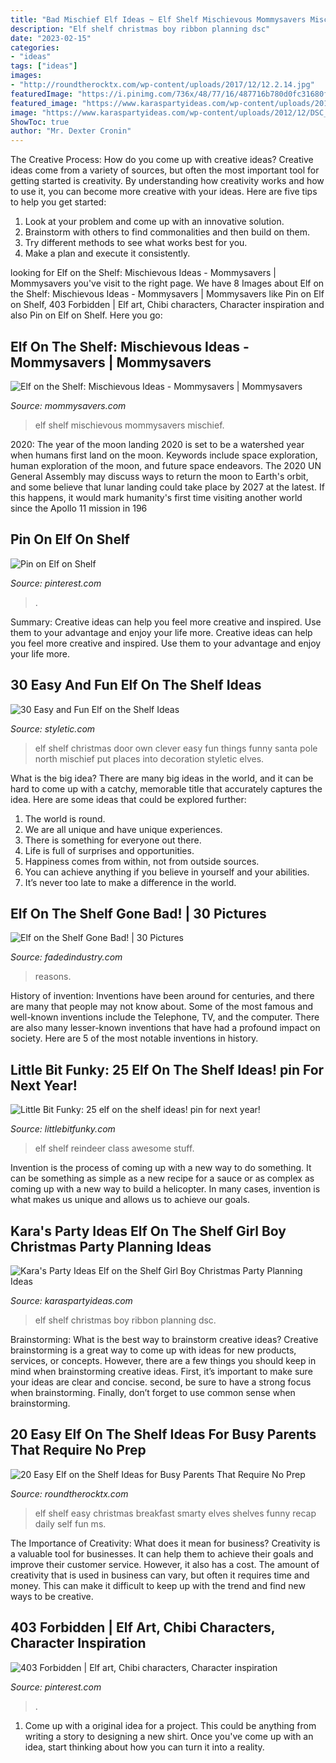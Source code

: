 ```yaml
---
title: "Bad Mischief Elf Ideas ~ Elf Shelf Mischievous Mommysavers Mischief"
description: "Elf shelf christmas boy ribbon planning dsc"
date: "2023-02-15"
categories:
- "ideas"
tags: ["ideas"]
images:
- "http://roundtherocktx.com/wp-content/uploads/2017/12/12.2.14.jpg"
featuredImage: "https://i.pinimg.com/736x/48/77/16/487716b780d0fc31680f58a5df784c4a.jpg"
featured_image: "https://www.karaspartyideas.com/wp-content/uploads/2012/12/DSC_6126_600x896.jpg"
image: "https://www.karaspartyideas.com/wp-content/uploads/2012/12/DSC_6126_600x896.jpg"
ShowToc: true
author: "Mr. Dexter Cronin"
---
```



The Creative Process: How do you come up with creative ideas?
Creative ideas come from a variety of sources, but often the most important tool for getting started is creativity. By understanding how creativity works and how to use it, you can become more creative with your ideas. Here are five tips to help you get started: 
1. Look at your problem and come up with an innovative solution.
2. Brainstorm with others to find commonalities and then build on them. 
3. Try different methods to see what works best for you. 
4. Make a plan and execute it consistently. 

	

		
looking for Elf on the Shelf: Mischievous Ideas - Mommysavers | Mommysavers you've visit to the right page. We have 8 Images about Elf on the Shelf: Mischievous Ideas - Mommysavers | Mommysavers like Pin on Elf on Shelf, 403 Forbidden | Elf art, Chibi characters, Character inspiration and also Pin on Elf on Shelf. Here you go:
		
    
## Elf On The Shelf: Mischievous Ideas - Mommysavers | Mommysavers

<img loading=lazy src="http://www.mommysavers.com/wp-content/uploads/2014/12/10846012_10154117933888647_1143838937547859_n.jpg" onerror="this.onerror=null;this.src='https://tse4.mm.bing.net/th?id=OIP.TvB8i97iHZ68G9BmHWMfrgHaNK&amp;pid=15.1';" alt="Elf on the Shelf: Mischievous Ideas - Mommysavers | Mommysavers">

_Source: mommysavers.com_

>elf shelf mischievous mommysavers mischief. 

	

2020: The year of the moon landing
2020 is set to be a watershed year when humans first land on the moon. Keywords include space exploration, human exploration of the moon, and future space endeavors. The 2020 UN General Assembly may discuss ways to return the moon to Earth's orbit, and some believe that lunar landing could take place by 2027 at the latest. If this happens, it would mark humanity's first time visiting another world since the Apollo 11 mission in 196
    
## Pin On Elf On Shelf

<img loading=lazy src="https://i.pinimg.com/736x/48/77/16/487716b780d0fc31680f58a5df784c4a.jpg" onerror="this.onerror=null;this.src='https://tse3.mm.bing.net/th?id=OIP.vn26oRAypxBtg5OgJrynIAHaJ3&amp;pid=15.1';" alt="Pin on Elf on Shelf">

_Source: pinterest.com_

>. 

	

Summary: Creative ideas can help you feel more creative and inspired. Use them to your advantage and enjoy your life more.
Creative ideas can help you feel more creative and inspired. Use them to your advantage and enjoy your life more.

    
## 30 Easy And Fun Elf On The Shelf Ideas

<img loading=lazy src="http://styletic.com/wp-content/uploads/2015/12/elf-on-the-shelf-ideas/10-elf-on-the-shelf-ideas.jpg" onerror="this.onerror=null;this.src='https://tse1.mm.bing.net/th?id=OIP.rIGkM6UpIU0YmczTazPe9QHaLK&amp;pid=15.1';" alt="30 Easy and Fun Elf on the Shelf Ideas">

_Source: styletic.com_

>elf shelf christmas door own clever easy fun things funny santa pole north mischief put places into decoration styletic elves. 

	

What is the big idea?
There are many big ideas in the world, and it can be hard to come up with a catchy, memorable title that accurately captures the idea. Here are some ideas that could be explored further: 
1. The world is round. 
2. We are all unique and have unique experiences. 
3. There is something for everyone out there. 
4. Life is full of surprises and opportunities. 
5. Happiness comes from within, not from outside sources. 
6. You can achieve anything if you believe in yourself and your abilities. 
7. It’s never too late to make a difference in the world.

    
## Elf On The Shelf Gone Bad! | 30 Pictures

<img loading=lazy src="https://www.fadedindustry.com/wp-content/uploads/2013/12/elf-on-shelf-cut-fingetr.jpg" onerror="this.onerror=null;this.src='https://tse2.mm.bing.net/th?id=OIP.dcNT79W7LwvP4uFSXD6dDgHaHa&amp;pid=15.1';" alt="Elf on the Shelf Gone Bad! | 30 Pictures">

_Source: fadedindustry.com_

>reasons. 

	

History of invention:
Inventions have been around for centuries, and there are many that people may not know about. Some of the most famous and well-known inventions include the Telephone, TV, and the computer. There are also many lesser-known inventions that have had a profound impact on society. Here are 5 of the most notable inventions in history.

    
## Little Bit Funky: 25 Elf On The Shelf Ideas! pin For Next Year!

<img loading=lazy src="https://3.bp.blogspot.com/--IP7FotgWKs/Ur9euH_JVsI/AAAAAAAATts/nNBBIFJcxnA/s1600/IMG_7493.JPG" onerror="this.onerror=null;this.src='https://tse3.mm.bing.net/th?id=OIP.k01YEpBeBW5xtAHKqfOojAHaHa&amp;pid=15.1';" alt="Little Bit Funky: 25 elf on the shelf ideas! pin for next year!">

_Source: littlebitfunky.com_

>elf shelf reindeer class awesome stuff. 

	

Invention is the process of coming up with a new way to do something. It can be something as simple as a new recipe for a sauce or as complex as coming up with a new way to build a helicopter. In many cases, invention is what makes us unique and allows us to achieve our goals.

    
## Kara&#039;s Party Ideas Elf On The Shelf Girl Boy Christmas Party Planning Ideas

<img loading=lazy src="https://www.karaspartyideas.com/wp-content/uploads/2012/12/DSC_6126_600x896.jpg" onerror="this.onerror=null;this.src='https://tse2.mm.bing.net/th?id=OIP.IIr64u-ouFWSbDG2EznbQAHaLD&amp;pid=15.1';" alt="Kara&#039;s Party Ideas Elf on the Shelf Girl Boy Christmas Party Planning Ideas">

_Source: karaspartyideas.com_

>elf shelf christmas boy ribbon planning dsc. 

	

Brainstorming: What is the best way to brainstorm creative ideas?
Creative brainstorming is a great way to come up with ideas for new products, services, or concepts. However, there are a few things you should keep in mind when brainstorming creative ideas. First, it’s important to make sure your ideas are clear and concise. second, be sure to have a strong focus when brainstorming. Finally, don’t forget to use common sense when brainstorming.

    
## 20 Easy Elf On The Shelf Ideas For Busy Parents That Require No Prep

<img loading=lazy src="http://roundtherocktx.com/wp-content/uploads/2017/12/12.2.14.jpg" onerror="this.onerror=null;this.src='https://tse1.mm.bing.net/th?id=OIP.p6_b06Y9-lwuI1spr81R2AHaHc&amp;pid=15.1';" alt="20 Easy Elf on the Shelf Ideas for Busy Parents That Require No Prep">

_Source: roundtherocktx.com_

>elf shelf easy christmas breakfast smarty elves shelves funny recap daily self fun ms. 

	

The Importance of Creativity: What does it mean for business?
Creativity is a valuable tool for businesses. It can help them to achieve their goals and improve their customer service. However, it also has a cost. The amount of creativity that is used in business can vary, but often it requires time and money. This can make it difficult to keep up with the trend and find new ways to be creative.

    
## 403 Forbidden | Elf Art, Chibi Characters, Character Inspiration

<img loading=lazy src="https://i.pinimg.com/736x/66/70/5b/66705b9c2810f4e7f9ec5469ac434e2b--chibi-characters-character-inspiration.jpg" onerror="this.onerror=null;this.src='https://tse3.mm.bing.net/th?id=OIP.o5VloV3Je6XFcgIzzU8ckgAAAA&amp;pid=15.1';" alt="403 Forbidden | Elf art, Chibi characters, Character inspiration">

_Source: pinterest.com_

>. 

	

1. Come up with a original idea for a project. This could be anything from writing a story to designing a new shirt. Once you've come up with an idea, start thinking about how you can turn it into a reality. 


